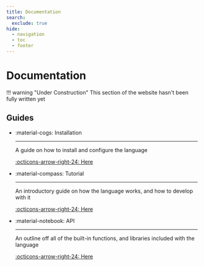 ```yaml
---
title: Documentation
search:
  exclude: true
hide:
  - navigation
  - toc
  - footer
---
```



# Documentation

!!! warning "Under Construction"
    This section of the website hasn't been fully written yet


## Guides

<div class="card-grid project" actionable markdown>

- :material-cogs: Installation
  
    ---

    A guide on how to install and configure the language

    [:octicons-arrow-right-24: Here](/install/)

- :material-compass: Tutorial
  
    ---

    An introductory guide on how the language works, and how to develop with it

    [:octicons-arrow-right-24: Here](/guide/tutorial/)

- :material-notebook: API
  
    ---

    An outline off all of the built-in functions, and libraries included with the language

    [:octicons-arrow-right-24: Here](/api/)

</div>